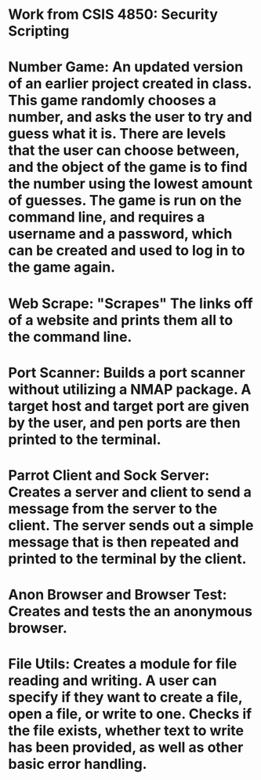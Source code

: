 # Work from CSIS 4850: Security Scripting 

# Number Game: An updated version of an earlier project created in class. This game randomly chooses a number, and asks the user to try and guess what it is. There are levels that the user can choose between, and the object of the game is to find the number using the lowest amount of guesses. The game is run on the command line, and requires a username and a password, which can be created and used to log in to the game again. 

# Web Scrape: "Scrapes" The links off of a website and prints them all to the command line. 

# Port Scanner: Builds a port scanner without utilizing a NMAP package. A target host and target port are given by the user, and pen ports are then printed to the terminal. 

# Parrot Client and Sock Server: Creates a server and client to send a message from the server to the client. The server sends out a simple message that is then repeated and printed to the terminal by the client. 

# Anon Browser and Browser Test: Creates and tests the an anonymous browser.
# File Utils: Creates a module for file reading and writing. A user can specify if they want to create a file, open a file, or write to one. Checks if the file exists, whether text to write has been provided, as well as other basic error handling. 
